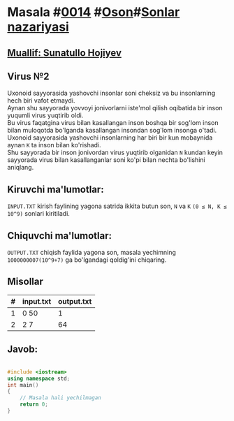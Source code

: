 
<h1>Masala #<a href="https://robocontest.uz/tasks/0014">0014</a> #<a href="https://robocontest.uz/tasks?category=1">Oson</a>#<a href="https://robocontest.uz/tasks?category=4">Sonlar nazariyasi</h1>
<h2> Muallif: <a href="https://robocontest.uz/profile/sunnat">Sunatullo Hojiyev</a></h2>
<h2>Virus №2</h2>
<p>Uxonoid sayyorasida yashovchi insonlar soni cheksiz va bu insonlarning hech biri vafot etmaydi.<br>
Aynan shu sayyorada yovvoyi jonivorlarni iste'mol qilish oqibatida bir inson yuqumli virus yuqtirib oldi.<br>
Bu virus faqatgina virus bilan kasallangan inson boshqa bir sog'lom inson bilan muloqotda bo'lganda kasallangan insondan sog'lom insonga o'tadi.<br>
Uxonoid sayyorasida yashovchi insonlarning har biri bir kun mobaynida aynan <code>K</code> ta inson bilan ko'rishadi.<br>
Shu sayyorada bir inson jonivordan virus yuqtirib olganidan <code>N</code> kundan keyin sayyorada virus bilan kasallanganlar soni ko'pi bilan nechta bo'lishini aniqlang.</p>
<h2>Kiruvchi ma'lumotlar:</h2>
<p><code>INPUT.TXT</code> kirish faylining yagona satrida ikkita butun son, <code>N</code> va <code>K</code> <code>(0 ≤ N, K ≤ 10^9)</code> sonlari kiritiladi.</p>
<h2>Chiquvchi ma'lumotlar:</h2>
<p><code>OUTPUT.TXT</code> chiqish faylida yagona son, masala yechimning <code>1000000007(10^9+7)</code> ga bo'lgandagi qoldig'ini chiqaring.</p>
<h2>Misollar</h2>
<table>
    <thead>
        <tr>
            <th>#</th>
            <th>input.txt</th>
            <th>output.txt</th>
        </tr>
    </thead>
    <tbody>
            <tr>
                <td>1</td>
                <td>0 50</td>
                <td>1</td>
            </tr>
            <tr>
                <td>2</td>
                <td>2 7</td>
                <td>64</td>
            </tr>
    </tbody>
    </table>
    
<h2>Javob:</h2>

######
```cpp
#include <iostream>
using namespace std;
int main()
{
    // Masala hali yechilmagan
    return 0;
}
```
